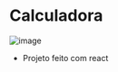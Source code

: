 # Calculadora
 

![image](https://user-images.githubusercontent.com/103968880/209702118-a4f60617-264e-4b6b-8361-057effd78937.png)


* Projeto feito com react
